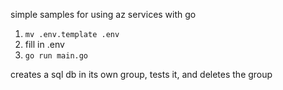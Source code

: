 simple samples for using az services with go

1. `mv .env.template .env`
1. fill in .env
1. `go run main.go`

creates a sql db in its own group, tests it, and deletes the group
